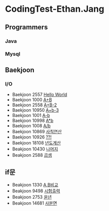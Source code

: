 # CodingTest-Ethan.Jang

## Programmers

### Java

### Mysql

## Baekjoon

### I/O

- Baekjoon 2557 [Hello World](https://github.com/In-HyeokJang/Coding_test/blob/master/BaekJoon/io/CodingTest220511.md)
- Baekjoon 1000 [A+B](https://github.com/In-HyeokJang/Coding_test/blob/master/BaekJoon/io/CodingTest220511.md)
- Baekjoon 2558 [A+B-2](https://github.com/In-HyeokJang/Coding_test/blob/master/BaekJoon/io/CodingTest220511.md)
- Baekjoon 10950 [A+b-3](https://github.com/In-HyeokJang/Coding_test/blob/master/BaekJoon/io/CodingTest220512.md)
- Baekjoon 1001 [A-b](https://github.com/In-HyeokJang/Coding_test/blob/master/BaekJoon/io/CodingTest220512.md)
- Baekjoon 10998 [A\*b](https://github.com/In-HyeokJang/Coding_test/blob/master/BaekJoon/io/CodingTest220512.md)
- Baekjoon 1008 [A/b](https://github.com/In-HyeokJang/Coding_test/blob/master/BaekJoon/io/CodingTest220512.md)
- Baekjoon 10869 [사칙연산](https://github.com/In-HyeokJang/Coding_test/blob/master/BaekJoon/io/CodingTest220516.md)
- Baekjoon 10926 [??!](https://github.com/In-HyeokJang/Coding_test/blob/master/BaekJoon/io/CodingTest220516.md)
- Baekjoon 18108 [년도계산](https://github.com/In-HyeokJang/Coding_test/blob/master/BaekJoon/io/CodingTest220516.md)
- Beakjoon 10430 [나머지](https://github.com/In-HyeokJang/Coding_test/blob/master/BaekJoon/io/CodingTest220517.md)
- Beakjoon 2588 [곱셈](https://github.com/In-HyeokJang/Coding_test/blob/master/BaekJoon/io/CodingTest220517.md)

## if문

- Beakjoon 1330 [A,B비교](https://github.com/In-HyeokJang/Coding_test/blob/master/BaekJoon/if%EB%AC%B8/CondingTest220520.md)
- Beakjoon 9498 [시험출력](https://github.com/In-HyeokJang/Coding_test/blob/master/BaekJoon/if%EB%AC%B8/CondingTest220520.md)
- Beakjoon 2753 [윤년](https://github.com/In-HyeokJang/Coding_test/blob/master/BaekJoon/if%EB%AC%B8/CodingTest220527.md)
- Beakjoon 14681 [사분면](https://github.com/In-HyeokJang/Coding_test/blob/master/BaekJoon/if%EB%AC%B8/CodingTest220527.md)
